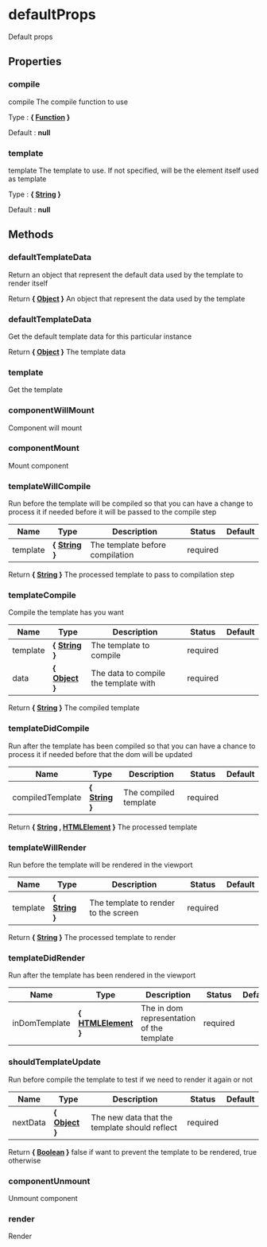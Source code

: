 # defaultProps

Default props






## Properties


### compile

compile
The compile function to use

Type : **{ [Function](https://developer.mozilla.org/fr/docs/Web/JavaScript/Reference/Objets_globaux/Function) }**

Default : **null**


### template

template
The template to use. If not specified, will be the element itself used as template

Type : **{ [String](https://developer.mozilla.org/fr/docs/Web/JavaScript/Reference/Objets_globaux/String) }**

Default : **null**


## Methods


### defaultTemplateData

Return an object that represent the default data used by the template
to render itself

Return **{ [Object](https://developer.mozilla.org/fr/docs/Web/JavaScript/Reference/Objets_globaux/Object) }** An object that represent the data used by the template


### defaultTemplateData

Get the default template data for this particular instance

Return **{ [Object](https://developer.mozilla.org/fr/docs/Web/JavaScript/Reference/Objets_globaux/Object) }** The template data


### template

Get the template


### componentWillMount

Component will mount


### componentMount

Mount component


### templateWillCompile

Run before the template will be compiled so that you can have a change to process it if needed
before it will be passed to the compile step


Name  |  Type  |  Description  |  Status  |  Default
------------  |  ------------  |  ------------  |  ------------  |  ------------
template  |  **{ [String](https://developer.mozilla.org/fr/docs/Web/JavaScript/Reference/Objets_globaux/String) }**  |  The template before compilation  |  required  |

Return **{ [String](https://developer.mozilla.org/fr/docs/Web/JavaScript/Reference/Objets_globaux/String) }** The processed template to pass to compilation step


### templateCompile

Compile the template has you want


Name  |  Type  |  Description  |  Status  |  Default
------------  |  ------------  |  ------------  |  ------------  |  ------------
template  |  **{ [String](https://developer.mozilla.org/fr/docs/Web/JavaScript/Reference/Objets_globaux/String) }**  |  The template to compile  |  required  |
data  |  **{ [Object](https://developer.mozilla.org/fr/docs/Web/JavaScript/Reference/Objets_globaux/Object) }**  |  The data to compile the template with  |  required  |

Return **{ [String](https://developer.mozilla.org/fr/docs/Web/JavaScript/Reference/Objets_globaux/String) }** The compiled template


### templateDidCompile

Run after the template has been compiled so that you can have a chance to process it if needed
before that the dom will be updated


Name  |  Type  |  Description  |  Status  |  Default
------------  |  ------------  |  ------------  |  ------------  |  ------------
compiledTemplate  |  **{ [String](https://developer.mozilla.org/fr/docs/Web/JavaScript/Reference/Objets_globaux/String) }**  |  The compiled template  |  required  |

Return **{ [String](https://developer.mozilla.org/fr/docs/Web/JavaScript/Reference/Objets_globaux/String) , [HTMLElement](https://developer.mozilla.org/fr/docs/Web/API/HTMLElement) }** The processed template


### templateWillRender

Run before the template will be rendered in the viewport


Name  |  Type  |  Description  |  Status  |  Default
------------  |  ------------  |  ------------  |  ------------  |  ------------
template  |  **{ [String](https://developer.mozilla.org/fr/docs/Web/JavaScript/Reference/Objets_globaux/String) }**  |  The template to render to the screen  |  required  |

Return **{ [String](https://developer.mozilla.org/fr/docs/Web/JavaScript/Reference/Objets_globaux/String) }** The processed template to render


### templateDidRender

Run after the template has been rendered in the viewport


Name  |  Type  |  Description  |  Status  |  Default
------------  |  ------------  |  ------------  |  ------------  |  ------------
inDomTemplate  |  **{ [HTMLElement](https://developer.mozilla.org/fr/docs/Web/API/HTMLElement) }**  |  The in dom representation of the template  |  required  |


### shouldTemplateUpdate

Run before compile the template to test if we need to render it again or not


Name  |  Type  |  Description  |  Status  |  Default
------------  |  ------------  |  ------------  |  ------------  |  ------------
nextData  |  **{ [Object](https://developer.mozilla.org/fr/docs/Web/JavaScript/Reference/Objets_globaux/Object) }**  |  The new data that the template should reflect  |  required  |

Return **{ [Boolean](https://developer.mozilla.org/fr/docs/Web/JavaScript/Reference/Objets_globaux/Boolean) }** false if want to prevent the template to be rendered, true otherwise


### componentUnmount

Unmount component


### render

Render